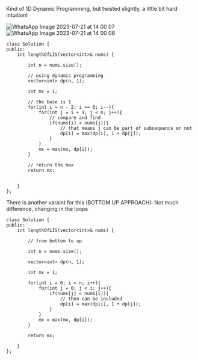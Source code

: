 Kind of 1D Dynamic Programming, but twisted slightly, a little bit hard intuition!            
                  
![WhatsApp Image 2023-07-21 at 14 00 07](https://github.com/RohithBoppey/leetcode-sol/assets/73538974/f4cbf95f-c52f-41ec-8051-1f0b1030d507)      
![WhatsApp Image 2023-07-21 at 14 00 06](https://github.com/RohithBoppey/leetcode-sol/assets/73538974/467c4ab5-9716-487c-b4a5-638f7297056d)      
      
```
class Solution {
public:
    int lengthOfLIS(vector<int>& nums) {
        
        int n = nums.size();
        
        // using dynamic programming
        vector<int> dp(n, 1);
        
        int mx = 1;
        
        // the base is 1
        for(int i = n - 2; i >= 0; i--){
            for(int j = i + 1; j < n; j++){
                // compare and find
                if(nums[i] < nums[j]){
                    // that means j can be part of subsequence or not
                    dp[i] = max(dp[i], 1 + dp[j]);   
                }   
            }
            mx = max(mx, dp[i]);
        }
        
        // return the max
        return mx;
        
        
    }
};

```                  
                  
There is another varaint for this (BOTTOM UP APPROACH): Not much difference, changing in the loops                  
                  
```
class Solution {
public:
    int lengthOfLIS(vector<int>& nums) {
        
        // from bottom to up
        
        int n = nums.size();
        
        vector<int> dp(n, 1);
        
        int mx = 1;
        
        for(int i = 0; i < n; i++){
            for(int j = 0; j < i; j++){
                if(nums[j] < nums[i]){
                    // then can be included
                    dp[i] = max(dp[i], 1 + dp[j]);
                }
            }
            mx = max(mx, dp[i]);
        }
        
        return mx;
        
    }
};
```
